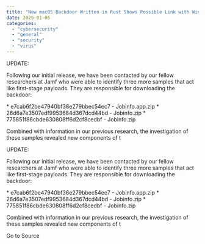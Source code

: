 ```yaml
---
title: "New macOS Backdoor Written in Rust Shows Possible Link with Windows Ransomware Group"
date: 2025-01-05
categories: 
  - "cybersecurity"
  - "general"
  - "security"
  - "virus"
---
```


UPDATE:

Following our initial release, we have been contacted by our fellow researchers at Jamf who were able to identify three more samples that act like first-stage payloads. They are responsible for downloading the backdoor:

\* e7cab6f2be47940bf36e279bbec54ec7 - Jobinfo.app.zip \* 26d6a7e3507edf9953684d367dcd44bd - Jobinfo.zip \* 775851f86cbde630808ff6d2cf8cedbf - Jobinfo.zip

Combined with information in our previous research, the investigation of these samples revealed new components of t

UPDATE:

Following our initial release, we have been contacted by our fellow researchers at Jamf who were able to identify three more samples that act like first-stage payloads. They are responsible for downloading the backdoor:

\* e7cab6f2be47940bf36e279bbec54ec7 - Jobinfo.app.zip \* 26d6a7e3507edf9953684d367dcd44bd - Jobinfo.zip \* 775851f86cbde630808ff6d2cf8cedbf - Jobinfo.zip

Combined with information in our previous research, the investigation of these samples revealed new components of t

Go to Source
